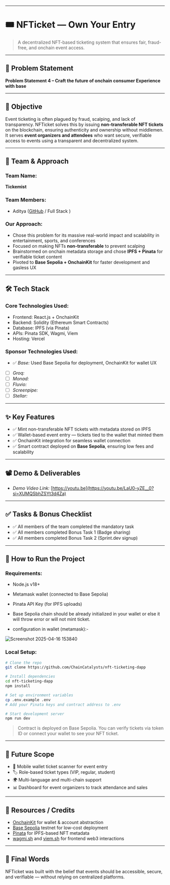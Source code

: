 

---


# 🎟 NFTicket — Own Your Entry

> A decentralized NFT-based ticketing system that ensures fair, fraud-free, and onchain event access.

---

## 📌 Problem Statement

**Problem Statement 4 – Craft the future of onchain consumer Experience with base**

---

## 🎯 Objective

Event ticketing is often plagued by fraud, scalping, and lack of transparency. NFTicket solves this by issuing **non-transferable NFT tickets** on the blockchain, ensuring authenticity and ownership without middlemen. It serves **event organizers and attendees** who want secure, verifiable access to events using a transparent and decentralized system.

---

## 🧠 Team & Approach

### Team Name:  
**Tickemist**

### Team Members:  

- Aditya ([GitHub](https://github.com/Aditya-alchemist) / Full Stack )

### Our Approach:  
- Chose this problem for its massive real-world impact and scalability in entertainment, sports, and conferences  
- Focused on making NFTs **non-transferable** to prevent scalping  
- Brainstormed on onchain metadata storage and chose **IPFS + Pinata** for verifiable ticket content  
- Pivoted to **Base Sepolia + OnchainKit** for faster development and gasless UX

---

## 🛠 Tech Stack

### Core Technologies Used:
- Frontend: React.js + OnchainKit  
- Backend: Solidity (Ethereum Smart Contracts)  
- Database: IPFS (via Pinata)  
- APIs: Pinata SDK, Wagmi, Viem  
- Hosting: Vercel

### Sponsor Technologies Used:
- ✅ *Base:* Used Base Sepolia for deployment, OnchainKit for wallet UX  
- [ ] *Groq:*  
- [ ] *Monad:*  
- [ ] *Fluvio:*  
- [ ] *Screenpipe:*  
- [ ] *Stellar:*  

---

## ✨ Key Features

- ✅ Mint non-transferable NFT tickets with metadata stored on IPFS  
- ✅ Wallet-based event entry — tickets tied to the wallet that minted them  
- ✅ OnchainKit integration for seamless wallet connection  
- ✅ Smart contract deployed on **Base Sepolia**, ensuring low fees and scalability  

---

## 📽 Demo & Deliverables

- *Demo Video Link:* [https://youtu.be](https://youtu.be/LaU0-yZE__0?si=XUMQSbhZSYt3d4Za)  


---

## ✅ Tasks & Bonus Checklist

- ✅ All members of the team completed the mandatory task  
- ✅ All members completed Bonus Task 1 (Badge sharing)  
- ✅ All members completed Bonus Task 2 (Sprint.dev signup)

---

## 🧪 How to Run the Project

### Requirements:
- Node.js v18+  
- Metamask wallet (connected to Base Sepolia)  
- Pinata API Key (for IPFS uploads)
- Base Sepolia chain should be already initialized in your wallet or else it will throw error or will not mint ticket.
 
- configuration in wallet (metamask):-

![Screenshot 2025-04-16 153840](https://github.com/user-attachments/assets/538fe5fe-e478-4969-aca1-60e57804e0f7)


### Local Setup:

```bash
# Clone the repo
git clone https://github.com/ChainCatalysts/nft-ticketing-dapp

# Install dependencies
cd nft-ticketing-dapp
npm install

# Set up environment variables
cp .env.example .env
# Add your Pinata keys and contract address to .env

# Start development server
npm run dev
```

> Contract is deployed on Base Sepolia. You can verify tickets via token ID or connect your wallet to see your NFT ticket.

---

## 🧬 Future Scope

- 📱 Mobile wallet ticket scanner for event entry  
- 🏷 Role-based ticket types (VIP, regular, student)  
- 🌍 Multi-language and multi-chain support  
- 📊 Dashboard for event organizers to track attendance and sales  

---



## 📎 Resources / Credits

- [OnchainKit](https://docs.base.org/) for wallet & account abstraction  
- [Base Sepolia](https://docs.base.org/) testnet for low-cost deployment  
- [Pinata](https://www.pinata.cloud/) for IPFS-based NFT metadata  
- [wagmi.sh](https://wagmi.sh) and [viem.sh](https://viem.sh) for frontend web3 interactions  
 

---

## 🏁 Final Words

NFTicket was built with the belief that events should be accessible, secure, and verifiable — without relying on centralized platforms. 

